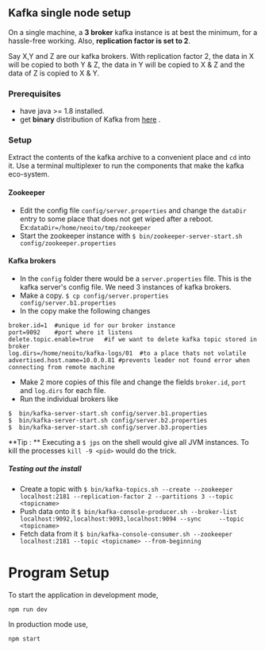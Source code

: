 

## Kafka single node setup

On a single machine, a **3 broker** kafka instance is at best the minimum, for a hassle-free working. Also, **replication factor is set to 2**.

Say X,Y and Z are our kafka brokers. With replication factor 2, the data in X will be copied to both Y & Z, the data in Y will be copied to X & Z and the data of Z is copied to X & Y.

### Prerequisites
- have java >= 1.8 installed.
-  get **binary** distribution of Kafka from [here](https://kafka.apache.org/downloads) .

### Setup
Extract the contents of the kafka archive to a convenient place and `cd` into it. Use a terminal multiplexer to run the components that make the kafka eco-system.

#### Zookeeper
- Edit the config file `config/server.properties` and change the `dataDir` entry to some place that does not get wiped after a reboot.
Ex:`dataDir=/home/neoito/tmp/zookeeper`
- Start the zookeeper instance with
`$ bin/zookeeper-server-start.sh config/zookeeper.properties`

#### Kafka brokers
 - In the `config` folder there would be a `server.properties` file. This is the kafka server's config file. We need 3 instances of kafka brokers.
  - Make a copy. `$ cp config/server.properties config/server.b1.properties`
  - In the copy make the following changes
```
broker.id=1  #unique id for our broker instance
port=9092    #port where it listens
delete.topic.enable=true   #if we want to delete kafka topic stored in broker
log.dirs=/home/neoito/kafka-logs/01  #to a place thats not volatile
advertised.host.name=10.0.0.81 #prevents leader not found error when connecting from remote machine
```

  - Make 2 more copies of this file and change the fields `broker.id`, `port` and `log.dirs` for each file.
  - Run the individual brokers like
```
$  bin/kafka-server-start.sh config/server.b1.properties
$  bin/kafka-server-start.sh config/server.b2.properties
$  bin/kafka-server-start.sh config/server.b3.properties
```

**Tip : ** Executing a `$ jps` on the shell would give all JVM instances. To kill the processes `kill -9 <pid>` would do the trick.

##### Testing out the install
- Create a topic with
`$ bin/kafka-topics.sh --create --zookeeper localhost:2181 --replication-factor 2 --partitions 3 --topic <topicname>`
 - Push data onto it
 `$ bin/kafka-console-producer.sh --broker-list localhost:9092,localhost:9093,localhost:9094 --sync     --topic <topicname>`
 - Fetch data from it
 `$ bin/kafka-console-consumer.sh --zookeeper localhost:2181 --topic <topicname> --from-beginning`

# Program Setup

To start the application in development mode,
```
npm run dev
```

In production mode use,

```
npm start
```

